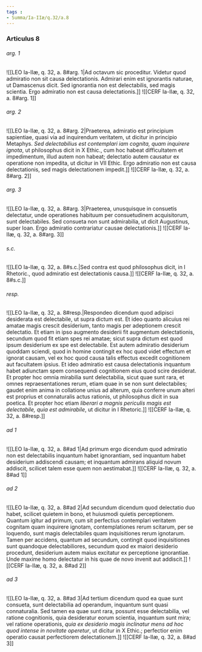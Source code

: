 ```yaml
---
tags : 
- Summa/Ia-IIæ/q.32/a.8
---
```


### Articulus 8

###### arg. 1
![[LEO Ia-IIæ, q. 32, a. 8#arg. 1|Ad octavum sic proceditur. Videtur quod admiratio non sit causa delectationis. Admirari enim est ignorantis naturae, ut Damascenus dicit. Sed ignorantia non est delectabilis, sed magis scientia. Ergo admiratio non est causa delectationis.]]
![[CERF Ia-IIæ, q. 32, a. 8#arg. 1]]

###### arg. 2
![[LEO Ia-IIæ, q. 32, a. 8#arg. 2|Praeterea, admiratio est principium sapientiae, quasi via ad inquirendum veritatem, ut dicitur in principio Metaphys. *Sed delectabilius est contemplari iam cognita, quam inquirere ignota*, ut philosophus dicit in X Ethic., cum hoc habeat difficultatem et impedimentum, illud autem non habeat; delectatio autem causatur ex operatione non impedita, ut dicitur in VII Ethic. Ergo admiratio non est causa delectationis, sed magis delectationem impedit.]]
![[CERF Ia-IIæ, q. 32, a. 8#arg. 2]]

###### arg. 3
![[LEO Ia-IIæ, q. 32, a. 8#arg. 3|Praeterea, unusquisque in consuetis delectatur, unde operationes habituum per consuetudinem acquisitorum, sunt delectabiles. Sed consueta non sunt admirabilia, ut dicit Augustinus, super Ioan. Ergo admiratio contrariatur causae delectationis.]]
![[CERF Ia-IIæ, q. 32, a. 8#arg. 3]]

###### s.c.
![[LEO Ia-IIæ, q. 32, a. 8#s.c.|Sed contra est quod philosophus dicit, in I Rhetoric., quod admiratio est delectationis causa.]]
![[CERF Ia-IIæ, q. 32, a. 8#s.c.]]

###### resp.
![[LEO Ia-IIæ, q. 32, a. 8#resp.|Respondeo dicendum quod adipisci desiderata est delectabile, ut supra dictum est. Et ideo quanto alicuius rei amatae magis crescit desiderium, tanto magis per adeptionem crescit delectatio. Et etiam in ipso augmento desiderii fit augmentum delectationis, secundum quod fit etiam spes rei amatae; sicut supra dictum est quod ipsum desiderium ex spe est delectabile. Est autem admiratio desiderium quoddam sciendi, quod in homine contingit ex hoc quod videt effectum et ignorat causam, vel ex hoc quod causa talis effectus excedit cognitionem aut facultatem ipsius. Et ideo admiratio est causa delectationis inquantum habet adiunctam spem consequendi cognitionem eius quod scire desiderat. Et propter hoc omnia mirabilia sunt delectabilia, sicut quae sunt rara, et omnes repraesentationes rerum, etiam quae in se non sunt delectabiles; gaudet enim anima in collatione unius ad alterum, quia conferre unum alteri est proprius et connaturalis actus rationis, ut philosophus dicit in sua poetica. Et propter hoc etiam *liberari a magnis periculis magis est delectabile, quia est admirabile*, ut dicitur in I Rhetoric.]]
![[CERF Ia-IIæ, q. 32, a. 8#resp.]]

###### ad 1
![[LEO Ia-IIæ, q. 32, a. 8#ad 1|Ad primum ergo dicendum quod admiratio non est delectabilis inquantum habet ignorantiam, sed inquantum habet desiderium addiscendi causam; et inquantum admirans aliquid novum addiscit, scilicet talem esse quem non aestimabat.]]
![[CERF Ia-IIæ, q. 32, a. 8#ad 1]]

###### ad 2
![[LEO Ia-IIæ, q. 32, a. 8#ad 2|Ad secundum dicendum quod delectatio duo habet, scilicet quietem in bono, et huiusmodi quietis perceptionem. Quantum igitur ad primum, cum sit perfectius contemplari veritatem cognitam quam inquirere ignotam, contemplationes rerum scitarum, per se loquendo, sunt magis delectabiles quam inquisitiones rerum ignotarum. Tamen per accidens, quantum ad secundum, contingit quod inquisitiones sunt quandoque delectabiliores, secundum quod ex maiori desiderio procedunt, desiderium autem maius excitatur ex perceptione ignorantiae. Unde maxime homo delectatur in his quae de novo invenit aut addiscit.]]
![[CERF Ia-IIæ, q. 32, a. 8#ad 2]]

###### ad 3
![[LEO Ia-IIæ, q. 32, a. 8#ad 3|Ad tertium dicendum quod ea quae sunt consueta, sunt delectabilia ad operandum, inquantum sunt quasi connaturalia. Sed tamen ea quae sunt rara, possunt esse delectabilia, vel ratione cognitionis, quia desideratur eorum scientia, inquantum sunt mira; vel ratione operationis, *quia ex desiderio magis inclinatur mens ad hoc quod intense in novitate operetur*, ut dicitur in X Ethic.; perfectior enim operatio causat perfectiorem delectationem.]]
![[CERF Ia-IIæ, q. 32, a. 8#ad 3]]

